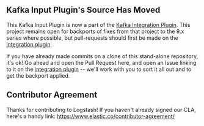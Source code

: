 ## Kafka Input Plugin's Source Has Moved

This Kafka Input Plugin is now a part of the [Kafka Integration Plugin][integration-source]. This project remains open for backports of fixes from that project to the 9.x series where possible, but pull-requests should first be made on the [integration plugin][integration-pull-requests].

If you have already made commits on a clone of this stand-alone repository, it's ok! Go ahead and open the Pull Request here, and open an Issue linking to it on the [integration plugin][integration-issues] -- we'll work with you to sort it all out and to get the backport applied.

## Contributor Agreement

Thanks for contributing to Logstash! If you haven't already signed our CLA, here's a handy link: https://www.elastic.co/contributor-agreement/

[integration-source]: https://github.com/logstash-plugins/logstash-integration-kafka
[integration-issues]: https://github.com/logstash-plugins/logstash-integration-kafka/issues/
[integration-pull-requests]: https://github.com/logstash-plugins/logstash-integration-kafka/pulls